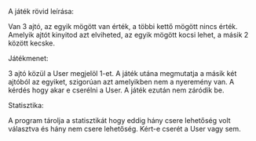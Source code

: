 A játék rövid leírása: 

Van 3 ajtó, az egyik mögött van érték, a többi kettő mögött nincs érték. Amelyik ajtót kinyitod azt elviheted, az egyik mögött kocsi lehet, a másik 2 között kecske.

Játékmenet: 

3 ajtó közül a User megjelöl 1-et.
A játék utána megmutatja a másik két ajtóból az egyiket, szigorúan azt amelyikben nem a nyeremény van.
A kérdés hogy akar e cserélni a User.
A játék ezután nem záródik be.

Statisztika: 

A program tárolja a statisztikát hogy eddig hány csere lehetőség volt választva és hány nem csere lehetőség.
Kért-e cserét a User vagy sem.
